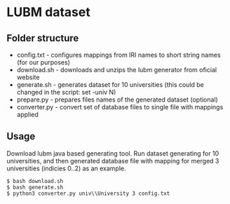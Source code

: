 # LUBM dataset

## Folder structure
- config.txt - configures mappings from IRI names to short string names (for our purposes)
- download.sh - downloads and unzips the lubm generator from oficial website
- generate.sh - generates dataset for 10 universities (this could be changed in the script: set -univ N)
- prepare.py - prepares files names of the generated dataset (optional)
- converter.py - convert set of database files to single file with mappings applied

## Usage

Download lubm java based generating tool. Run dataset generating for  10 universities, and then 
generated database file with mapping for merged 3 universities (indicies 0..2) as an example.

```
$ bash download.sh
$ bash generate.sh
$ python3 converter.py univ\\University 3 config.txt
```
